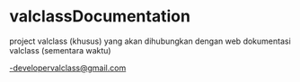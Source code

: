 # valclassDocumentation

project valclass (khusus) yang akan dihubungkan dengan web dokumentasi valclass (sementara waktu)

-developervalclass@gmail.com
